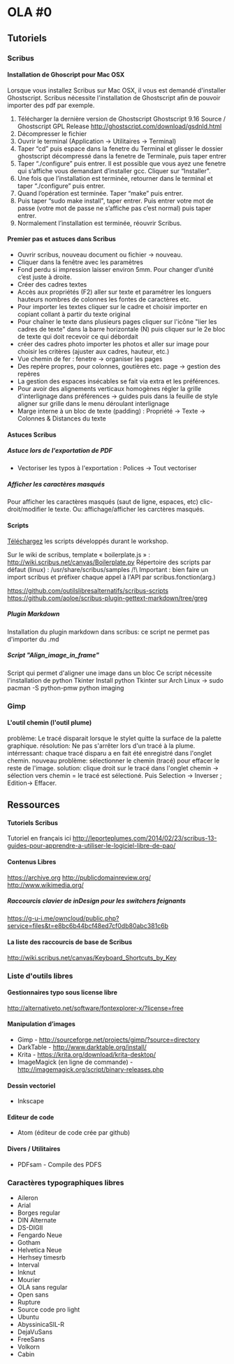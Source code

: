 # OLA #0

## Tutoriels

### Scribus

#### Installation de Ghoscript pour Mac OSX
Lorsque vous installez Scribus sur Mac OSX, il vous est demandé d'installer Ghostscript.
Scribus nécessite l'installation de Ghostscript afin de pouvoir importer des pdf par exemple.

1. Télécharger la dernière version de Ghostscript
    Ghostscript 9.16 Source / Ghostscript GPL Release
    <http://ghostscript.com/download/gsdnld.html>
2. Décompresser le fichier
3. Ouvrir le terminal (Application → Utilitaires → Terminal)
4. Taper “cd” puis espace dans la fenetre du Terminal et glisser le dossier ghostscript décompressé dans la fenetre de Terminale, puis taper entrer
5. Taper “./configure” puis entrer. Il est possible que vous ayez une fenetre qui s’affiche vous demandant d’installer gcc. Cliquer sur “Installer".
6. Une fois que l’installation est terminée, retourner dans le terminal et taper “./configure” puis entrer.
7. Quand l’opération est terminée. Taper “make” puis entrer.
8. Puis taper “sudo make install", taper entrer. Puis entrer votre mot de passe (votre mot de passe ne s’affiche pas c’est normal) puis taper entrer.
9. Normalement l’installation est terminée, réouvrir Scribus.

#### Premier pas et astuces dans Scribus

- Ouvrir scribus, nouveau document ou fichier → nouveau.
- Cliquer dans la fenêtre avec les paramètres
- Fond perdu si impression laisser environ 5mm. Pour changer d’unité c’est juste à droite.
- Créer des cadres textes
- Accès aux propriétés (F2) aller sur texte et paramétrer les longuers hauteurs nombres de colonnes les fontes de caractères etc.
- Pour importer les textes cliquer sur le cadre et choisir importer en copiant collant à partir du texte original
- Pour chaîner le texte dans plusieurs pages cliquer sur l'icône "lier les cadres de texte" dans la barre horizontale (N) puis cliquer sur le 2e bloc de texte qui doit recevoir ce qui débordait
- créer des cadres photo
importer les photos et aller sur image pour choisir les critères (ajuster aux cadres, hauteur, etc.)
- Vue chemin de fer : fenetre → organiser les pages
- Des repère propres, pour colonnes, goutières etc. page → gestion des repères
- La gestion des espaces insécables se fait via extra et les préférences.
- Pour avoir des alignements verticaux homogènes régler la grille d'interlignage dans préférences → guides puis dans la feuille de style aligner sur grille dans le menu déroulant interlignage
- Marge interne à un bloc de texte (padding) : Propriété → Texte → Colonnes & Distances du texte

#### Astuces Scribus

##### Astuce lors de l'exportation de PDF
- Vectoriser les typos à l'exportation : Polices → Tout vectoriser

##### Afficher les caractères masqués
Pour afficher les caractères masqués (saut de ligne, espaces, etc) clic-droit/modifier le texte.
Ou: affichage/afficher les carctères masqués.


#### Scripts

[Téléchargez](https://github.com/outilslibresalternatifs/scribus-scripts) les scripts développés durant le workshop.

Sur le wiki de scribus, template « boilerplate.js » : <http://wiki.scribus.net/canvas/Boilerplate.py>
Répertoire des scripts par défaut (linux) : /usr/share/scribus/samples
/!\ Important : bien faire un import scribus et préfixer chaque appel à l'API par scribus.fonction(arg.)

<https://github.com/outilslibresalternatifs/scribus-scripts>
<https://github.com/aoloe/scribus-plugin-gettext-markdown/tree/greg>

##### Plugin Markdown
Installation du plugin markdown dans scribus: ce script ne permet pas d'importer du .md

##### Script "Align_image_in_frame"
Script qui permet d'aligner une image dans un bloc
Ce script nécessite l'installation de python Tkinter
Install python Tkinter sur Arch Linux -> sudo pacman -S python-pmw python imaging

### Gimp

#### L'outil chemin (l'outil plume)
problème: Le tracé disparait lorsque le stylet quitte la surface de la palette graphique.
résolution: Ne pas s'arrêter lors d'un tracé à la plume.
intérressant: chaque tracé disparu a en fait été enregistré dans l'onglet chemin.
nouveau problème: sélectionner le chemin (tracé) pour effacer le reste de l'image.
solution: clique droit sur le tracé dans l'onglet chemin → sélection vers chemin = le tracé est sélectioné. Puis Selection → Inverser ; Edition→ Effacer.

## Ressources

#### Tutoriels Scribus
Tutoriel en français ici
<http://leporteplumes.com/2014/02/23/scribus-13-guides-pour-apprendre-a-utiliser-le-logiciel-libre-de-pao/>

#### Contenus Libres
<https://archive.org>
<http://publicdomainreview.org/>
<http://www.wikimedia.org/>

##### Raccourcis clavier de inDesign pour les switchers feignants
<https://g-u-i.me/owncloud/public.php?service=files&t=e8bc6b44bcf48ed7cf0db80abc381c6b>

#### La liste des raccourcis de base de Scribus
<http://wiki.scribus.net/canvas/Keyboard_Shortcuts_by_Key>

### Liste d'outils libres

#### Gestionnaires typo sous license libre
<http://alternativeto.net/software/fontexplorer-x/?license=free>

#### Manipulation d’images

- Gimp - <http://sourceforge.net/projects/gimp/?source=directory>
- DarkTable - <http://www.darktable.org/install/>
- Krita - <https://krita.org/download/krita-desktop/>
- ImageMagick (en ligne de commande) - <http://imagemagick.org/script/binary-releases.php>

#### Dessin vectoriel
- Inkscape

#### Editeur de code
- Atom (éditeur de code crée par github)

#### Divers / Utilitaires
- PDFsam - Compile des PDFS


### Caractères typographiques libres
- Aileron
- Arial
- Borges regular
- DIN Alternate
- DS-DIGII
- Fengardo Neue
- Gotham
- Helvetica Neue
- Herhsey timesrb
- Interval
- Inknut
- Mourier
- OLA sans regular
- Open sans
- Rupture
- Source code pro light
- Ubuntu
- AbyssinicaSIL-R
- DejaVuSans
- FreeSans
- Volkorn
- Cabin
